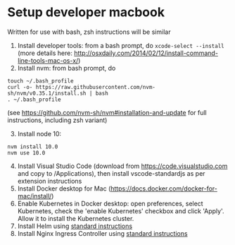 # Setup developer macbook
Written for use with bash, zsh instructions will be similar

1. Install developer tools: from a bash prompt, do `xcode-select --install` (more details here: http://osxdaily.com/2014/02/12/install-command-line-tools-mac-os-x/)
2. Install nvm: from bash prompt, do
```
touch ~/.bash_profile
curl -o- https://raw.githubusercontent.com/nvm-sh/nvm/v0.35.1/install.sh | bash
. ~/.bash_profile
```
(see https://github.com/nvm-sh/nvm#installation-and-update for full instructions, including zsh variant)

3. Install node 10:
```
nvm install 10.0
nvm use 10.0
```
4. Install Visual Studio Code (download from https://code.visualstudio.com and copy to /Applications), then install vscode-standardjs as per extension instructions
5. Install Docker desktop for Mac (https://docs.docker.com/docker-for-mac/install/)
6. Enable Kubernetes in Docker desktop: open preferences, select Kubernetes, check the 'enable Kubernetes' checkbox and click 'Apply'. Allow it to install the Kubernetes cluster.
7. Install Helm using [standard instructions](installing-helm.md)
8. Install Nginx Ingress Controller using [standard instructions](configure-nginx-ingress-controller.md)

